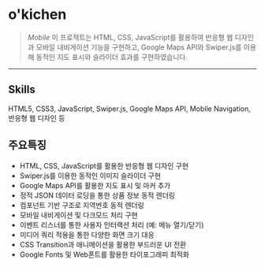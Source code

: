 # **o'kichen**
>*Mobile*
이 프로젝트는 HTML, CSS, JavaScript를 활용하여 반응형 웹 디자인과 모바일 내비게이션 기능을 구현하고, Google Maps API와 Swiper.js를 이용해 동적인 지도 표시와 슬라이더 효과를 구현하였습니다. 
----------------------------------------------------------------------------------------------------------------------------------------



## Skills
HTML5, CSS3, JavaScript, Swiper.js, Google Maps API, Mobile Navigation, 반응형 웹 디자인 등 



## 주요특징
* HTML, CSS, JavaScript를 활용한 반응형 웹 디자인 구현
* Swiper.js를 이용한 동적인 이미지 슬라이더 구현
* Google Maps API를 활용한 지도 표시 및 마커 추가
* 정적 JSON 데이터 로딩을 통한 상품 정보 동적 렌더링
* 컴포넌트 기반 구조로 지역번호 동적 렌더링
* 모바일 내비게이션 및 다크모드 처리 구현
* 이벤트 리스너를 통한 사용자 인터랙션 처리 (예: 메뉴 열기/닫기)
* 미디어 쿼리 적용을 통한 다양한 화면 크기 대응
* CSS Transition과 애니메이션을 활용한 부드러운 UI 전환
* Google Fonts 및 Web폰트를 활용한 타이포그래피 최적화
